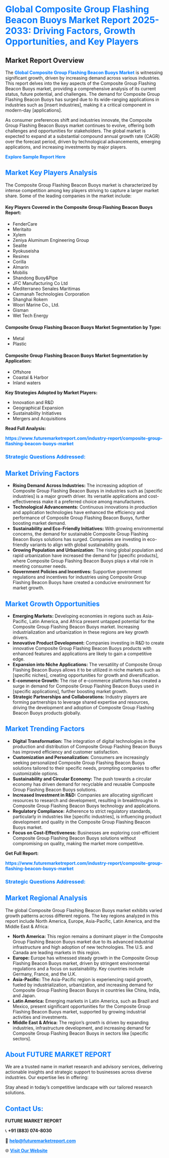 <h1 style="color: #007BFF;">Global Composite Group Flashing Beacon Buoys Market Report 2025-2033: Driving Factors, Growth Opportunities, and Key Players</h1>

<section id="overview">
<h2>Market Report Overview</h2>
<p>The <a href="https://www.futuremarketreport.com/industry-report/composite-group-flashing-beacon-buoys-market" style="color: #007BFF; text-decoration: none;"><strong>Global Composite Group Flashing Beacon Buoys Market</strong></a> is witnessing significant growth, driven by increasing demand across various industries. This report delves into the key aspects of the Composite Group Flashing Beacon Buoys market, providing a comprehensive analysis of its current status, future potential, and challenges. The demand for Composite Group Flashing Beacon Buoys has surged due to its wide-ranging applications in industries such as [insert industries], making it a critical component in modern-day [applications].</p>
<p>As consumer preferences shift and industries innovate, the Composite Group Flashing Beacon Buoys market continues to evolve, offering both challenges and opportunities for stakeholders. The global market is expected to expand at a substantial compound annual growth rate (CAGR) over the forecast period, driven by technological advancements, emerging applications, and increasing investments by major players.</p>
</section>

<section id="overview">
<p><a href="https://www.futuremarketreport.com/request-sample/reportId=40649" style="color: #007BFF; text-decoration: none;"><strong>Explore Sample Report Here</strong></a></p>
</section>

<section id="key-players">
<h2 style="color: #007BFF;">Market Key Players Analysis</h2>
<p>The Composite Group Flashing Beacon Buoys market is characterized by intense competition among key players striving to capture a larger market share. Some of the leading companies in the market include:</p>
<h4>Key Players Covered in the Composite Group Flashing Beacon Buoys Report:</h4>
<ul><li>FenderCare</li><li>Meritaito</li><li>Xylem</li><li>Zeniya Aluminum Engineering Group</li><li>Sealite</li><li>Ryokuseisha</li><li>Resinex</li><li>Corilla</li><li>Almarin</li><li>Mobilis</li><li>Shandong Buoy&amp;Pipe</li><li>JFC Manufacturing Co Ltd</li><li>Mediterraneo Senales Maritimas</li><li>Carmanah Technologies Corporation</li><li>Shanghai Rokem</li><li>Woori Marine Co., Ltd.</li><li>Gisman</li><li>Wet Tech Energy</li></ul>
<h4>Composite Group Flashing Beacon Buoys Market Segmentation by Type:</h4>
<ul><li>Metal</li><li>Plastic</li></ul>

<h4>Composite Group Flashing Beacon Buoys Market Segmentation by Application:</h4>
<ul><li>Offshore</li><li>Coastal &amp; Harbor</li><li>Inland waters</li></ul>
<p><strong>Key Strategies Adopted by Market Players:</strong></p>
<ul>
<li>Innovation and R&D</li>
<li>Geographical Expansion</li>
<li>Sustainability Initiatives</li>
<li>Mergers and Acquisitions</li>
</ul>
</section>

<section>
<p><strong>Read Full Analysis: </strong></p><a href="https://www.futuremarketreport.com/industry-report/composite-group-flashing-beacon-buoys-market" style="color: #007BFF; text-decoration: none;"><strong>https://www.futuremarketreport.com/industry-report/composite-group-flashing-beacon-buoys-market</strong></a>
<h3 style="color: #007BFF;">Strategic Questions Addressed:</h3>
</section>

<section id="driving-factors">
<h2 style="color: #007BFF;">Market Driving Factors</h2>
<ul>
<li><strong>Rising Demand Across Industries:</strong> The increasing adoption of Composite Group Flashing Beacon Buoys in industries such as [specific industries] is a major growth driver. Its versatile applications and cost-effectiveness make it a preferred choice among manufacturers.</li>
<li><strong>Technological Advancements:</strong> Continuous innovations in production and application technologies have enhanced the efficiency and performance of Composite Group Flashing Beacon Buoys, further boosting market demand.</li>
<li><strong>Sustainability and Eco-Friendly Initiatives:</strong> With growing environmental concerns, the demand for sustainable Composite Group Flashing Beacon Buoys solutions has surged. Companies are investing in eco-friendly variants to align with global sustainability goals.</li>
<li><strong>Growing Population and Urbanization:</strong> The rising global population and rapid urbanization have increased the demand for [specific products], where Composite Group Flashing Beacon Buoys plays a vital role in meeting consumer needs.</li>
<li><strong>Government Policies and Incentives:</strong> Supportive government regulations and incentives for industries using Composite Group Flashing Beacon Buoys have created a conducive environment for market growth.</li>
</ul>
</section>

<section id="growth-opportunities">
<h2 style="color: #007BFF;">Market Growth Opportunities</h2>
<ul>
<li><strong>Emerging Markets:</strong> Developing economies in regions such as Asia-Pacific, Latin America, and Africa present untapped potential for the Composite Group Flashing Beacon Buoys market. Increasing industrialization and urbanization in these regions are key growth drivers.</li>
<li><strong>Innovative Product Development:</strong> Companies investing in R&D to create innovative Composite Group Flashing Beacon Buoys products with enhanced features and applications are likely to gain a competitive edge.</li>
<li><strong>Expansion into Niche Applications:</strong> The versatility of Composite Group Flashing Beacon Buoys allows it to be utilized in niche markets such as [specific niches], creating opportunities for growth and diversification.</li>
<li><strong>E-commerce Growth:</strong> The rise of e-commerce platforms has created a surge in demand for Composite Group Flashing Beacon Buoys used in [specific applications], further boosting market growth.</li>
<li><strong>Strategic Partnerships and Collaborations:</strong> Industry players are forming partnerships to leverage shared expertise and resources, driving the development and adoption of Composite Group Flashing Beacon Buoys products globally.</li>
</ul>
</section>

<section id="trending-factors">
<h2 style="color: #007BFF;">Market Trending Factors</h2>
<ul>
<li><strong>Digital Transformation:</strong> The integration of digital technologies in the production and distribution of Composite Group Flashing Beacon Buoys has improved efficiency and customer satisfaction.</li>
<li><strong>Customization and Personalization:</strong> Consumers are increasingly seeking personalized Composite Group Flashing Beacon Buoys solutions tailored to their specific needs, prompting companies to offer customizable options.</li>
<li><strong>Sustainability and Circular Economy:</strong> The push towards a circular economy has driven demand for recyclable and reusable Composite Group Flashing Beacon Buoys solutions.</li>
<li><strong>Increased Investment in R&D:</strong> Companies are allocating significant resources to research and development, resulting in breakthroughs in Composite Group Flashing Beacon Buoys technology and applications.</li>
<li><strong>Regulatory Compliance:</strong> Adherence to strict regulatory standards, particularly in industries like [specific industries], is influencing product development and quality in the Composite Group Flashing Beacon Buoys market.</li>
<li><strong>Focus on Cost-Effectiveness:</strong> Businesses are exploring cost-efficient Composite Group Flashing Beacon Buoys solutions without compromising on quality, making the market more competitive.</li>
</ul>
</section>

<section>
<p><strong>Get Full Report: </strong></p><a href="https://www.futuremarketreport.com/industry-report/composite-group-flashing-beacon-buoys-market" style="color: #007BFF; text-decoration: none;"><strong>https://www.futuremarketreport.com/industry-report/composite-group-flashing-beacon-buoys-market</strong></a>
<h3 style="color: #007BFF;">Strategic Questions Addressed:</h3>
</section>


<section id="regional-analysis">
<h2 style="color: #007BFF;">Market Regional Analysis</h2>
<p>The global Composite Group Flashing Beacon Buoys market exhibits varied growth patterns across different regions. The key regions analyzed in this report include North America, Europe, Asia-Pacific, Latin America, and the Middle East & Africa:</p>
<ul>
<li><strong>North America:</strong> This region remains a dominant player in the Composite Group Flashing Beacon Buoys market due to its advanced industrial infrastructure and high adoption of new technologies. The U.S. and Canada are leading markets in this region.</li>
<li><strong>Europe:</strong> Europe has witnessed steady growth in the Composite Group Flashing Beacon Buoys market, driven by stringent environmental regulations and a focus on sustainability. Key countries include Germany, France, and the U.K.</li>
<li><strong>Asia-Pacific:</strong> The Asia-Pacific region is experiencing rapid growth, fueled by industrialization, urbanization, and increasing demand for Composite Group Flashing Beacon Buoys in countries like China, India, and Japan.</li>
<li><strong>Latin America:</strong> Emerging markets in Latin America, such as Brazil and Mexico, present significant opportunities for the Composite Group Flashing Beacon Buoys market, supported by growing industrial activities and investments.</li>
<li><strong>Middle East & Africa:</strong> The region’s growth is driven by expanding industries, infrastructure development, and increasing demand for Composite Group Flashing Beacon Buoys in sectors like [specific sectors].</li>
</ul>
</section>

<footer>
<h2 style="color: #007BFF;">About FUTURE MARKET REPORT</h2>
<p>We are a trusted name in market research and advisory services, delivering actionable insights and strategic support to businesses across diverse industries. Our expertise lies in offering:</p>

<p>Stay ahead in today’s competitive landscape with our tailored research solutions.</p>

<h2 style="color: #007BFF;">Contact Us:</h2>
<p><strong>FUTURE MARKET REPORT</strong></p>
<p>📞 <strong>+91 (883) 074-8030</strong></p>
<p>📧 <strong><a href="mailto:help@futuremarketreport.com" style="color: #007BFF;">help@futuremarketreport.com</a></strong></p>
<p>🌐 <strong><a href="https://www.futuremarketreport.com/" style="color: #007BFF;">Visit Our Website</a></strong></p>
</footer>
